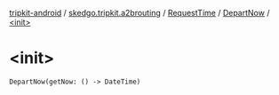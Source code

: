 [tripkit-android](../../../index.md) / [skedgo.tripkit.a2brouting](../../index.md) / [RequestTime](../index.md) / [DepartNow](index.md) / [&lt;init&gt;](./-init-.md)

# &lt;init&gt;

`DepartNow(getNow: () -> DateTime)`
